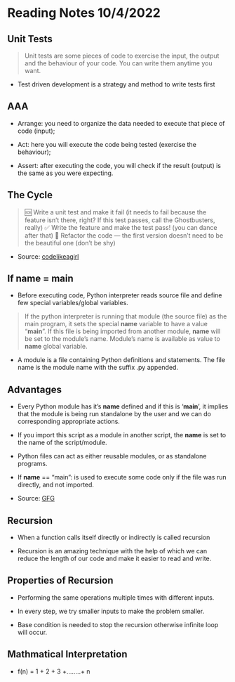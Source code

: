# Reading Notes 10/4/2022

## Unit Tests

> Unit tests are some pieces of code to exercise the input, the output and the behaviour of your code. You can write them anytime you want.

- Test driven development is a strategy and method to write tests first

## AAA

- Arrange: you need to organize the data needed to execute that piece of code (input);

- Act: here you will execute the code being tested (exercise the behaviour);

- Assert: after executing the code, you will check if the result (output) is the same as you were expecting.

## The Cycle

> 🆘 Write a unit test and make it fail (it needs to fail because the feature isn’t there, right? If this test passes, call the Ghostbusters, really)
> ✅ Write the feature and make the test pass! (you can dance after that)
> 🔵 Refactor the code — the first version doesn’t need to be the beautiful one (don’t be shy)

- Source: [codelikeagirl](code.likeagirl.io/in-tests-we-trust-tdd-with-python-af69f47e6932)

## If __name__ = __main__

- Before executing code, Python interpreter reads source file and define few special variables/global variables. 

> If the python interpreter is running that module (the source file) as the main program, it sets the special __name__ variable to have a value “__main__”. If this file is being imported from another module, __name__ will be set to the module’s name. Module’s name is available as value to __name__ global variable.

- A module is a file containing Python definitions and statements. The file name is the module name with the suffix .py appended.

## Advantages

- Every Python module has it’s __name__ defined and if this is ‘__main__’, it implies that the module is being run standalone by the user and we can do corresponding appropriate actions.

- If you import this script as a module in another script, the __name__ is set to the name of the script/module.

- Python files can act as either reusable modules, or as standalone programs.

- If __name__ == “main”: is used to execute some code only if the file was run directly, and not imported.

- Source: [GFG](https://www.geeksforgeeks.org/what-does-the-if-__name__-__main__-do/)

## Recursion

- When a function calls itself directly or indirectly is called recursion

- Recursion is an amazing technique with the help of which we can reduce the length of our code and make it easier to read and write.

## Properties of Recursion

- Performing the same operations multiple times with different inputs.

- In every step, we try smaller inputs to make the problem smaller.

- Base condition is needed to stop the recursion otherwise infinite loop will occur.

## Mathmatical Interpretation

- f(n) = 1 + 2 + 3 +……..+ n

##